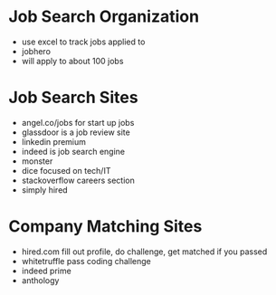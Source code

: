 # Job Search Organization
- use excel to track jobs applied to
- jobhero 
- will apply to about 100 jobs

# Job Search Sites
- angel.co/jobs for start up jobs
- glassdoor is a job review site
- linkedin premium
- indeed is job search engine
- monster
- dice focused on tech/IT
- stackoverflow careers section
- simply hired

# Company Matching Sites
- hired.com fill out profile, do challenge, get matched if you passed
- whitetruffle pass coding challenge
- indeed prime
- anthology
